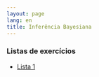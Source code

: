 ```yaml
---
layout: page
lang: en
title: Inferência Bayesiana
---
```


### Listas de exercícios

* [Lista 1](Lista1.pdf)